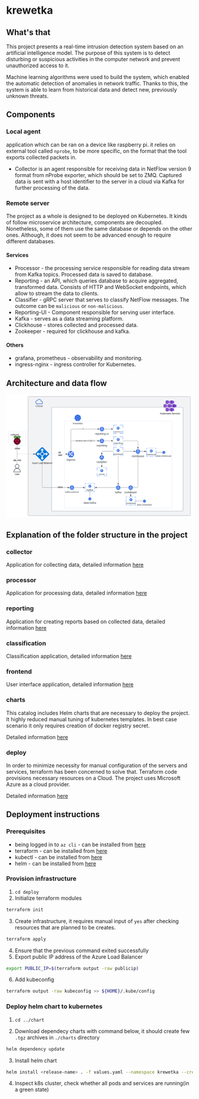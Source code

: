 # krewetka

## What's that
This project presents a real-time intrusion detection system based on an artificial intelligence model. The purpose of this system is to detect disturbing or suspicious activities in the computer network and prevent unauthorized access to it.

Machine learning algorithms were used to build the system, which enabled the automatic detection of anomalies in network traffic. Thanks to this, the system is able to learn from historical data and detect new, previously unknown threats.
## Components
### Local agent
application which can be ran on a device like raspberry pi. it relies on external tool called `nprobe`, to be more specific, on the format that the tool exports collected packets in.

* Collector is an agent responsible for receiving data in NetFlow version 9 format from nProbe exporter, which should be set to ZMQ. Captured data is sent with a host identifier to the server in a cloud via Kafka for further processing of the data.

### Remote server
The project as a whole is designed to be deployed on Kubernetes. It kinds of follow microservice architecture, components are decoupled. Nonetheless, some of them use the same database or depends on the other ones. Although, it does not seem to be advanced enough to require different databases.

#### Services
* Processor - the processing service responsible for reading data stream from Kafka topics. Processed data is saved to database.
* Reporting - an API, which queries database to acquire aggregated, transformed data. Consists of HTTP and WebSocket endpoints, which allow to stream the data to clients.
* Classifier - gRPC server that serves to classify NetFlow messages. The outcome can be `malicious` or `non-malicious`.
* Reporting-UI - Component responsible for serving user interface.
* Kafka - serves as a data streaming platform.
* Clickhouse - stores collected and processed data.
* Zookeeper - required for clickhouse and kafka.

#### Others
* grafana, prometheus - observability and monitoring.
* ingress-nginx - ingress controller for Kubernetes.

## Architecture and data flow
![arch](./media/architecture_diagram.svg)

## Explanation of the folder structure in the project
### collector
Application for collecting data, detailed information [here](./collector/)
### processor
Application for processing data, detailed information [here](./processor/)

### reporting
Application for creating reports based on collected data, detailed information [here](./reporting/)

### classification
Classification application, detailed information [here](./classification/)

### frontend
User interface application, detailed information [here](./frontend/)

### charts
This catalog includes Helm charts that are necessary to deploy the project. It highly reduced manual tuning of kubernetes templates. In best case scenario it only requires creation of docker registry secret.

Detailed information [here](./charts/)

### deploy
In order to minimize necessity for manual configuration of the servers and services, terraform has been concerned to solve that. Terraform code provisions necessary resources on a Cloud. The project uses Microsoft Azure as a cloud provider.

Detailed information [here](./deploy/)

## Deployment instructions
### Prerequisites
* being logged in to `az cli` - can be installed from [here](https://learn.microsoft.com/en-us/cli/azure/install-azure-cli)
* terraform - can be installed from [here](https://developer.hashicorp.com/terraform/tutorials/aws-get-started/install-cli)
* kubectl - can be installed from [here](https://kubernetes.io/docs/tasks/tools/)
* helm - can be installed from [here](https://helm.sh/docs/intro/install/)

### Provision infrastructure
1. `cd deploy`
2. Initialize terraform modules

```bash
terraform init
```

3. Create infrastructure, it requires manual input of `yes` after checking resources that are planned to be creates.

```bash
terraform apply
```
4. Ensure that the previous command exited successfully
5. Export public IP address of the Azure Load Balancer
```bash
export PUBLIC_IP=$(terraform output -raw publicip)
```
6. Add kubeconfig
```bash
terraform output -raw kubeconfig >> ${HOME}/.kube/config
```

### Deploy helm chart to kubernetes
1. `cd ../chart`

2. Download dependecy charts with command below, it should create few `.tgz` archives in `./charts` directory
```bash
helm dependency update
```

3. Install helm chart
```bash
helm install <release-name> . -f values.yaml --namespace krewetka --create-namespace --set ingress-nginx.controller.service.loadBalancerIP=$PUBLIC_IP --set kafka.externalAccess.service.loadBalancerIPs={$PUBLIC_IP}
```

4. Inspect k8s cluster, check whether all pods and services are running(in a green state)
